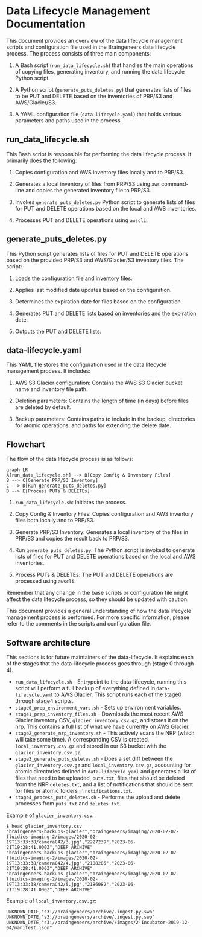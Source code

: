 # Data Lifecycle Management Documentation

This document provides an overview of the data lifecycle management scripts and configuration file used in the Braingeneers data lifecycle process. The process consists of three main components:

1. A Bash script (`run_data_lifecycle.sh`) that handles the main operations of copying files, generating inventory, and running the data lifecycle Python script.

2. A Python script (`generate_puts_deletes.py`) that generates lists of files to be PUT and DELETE based on the inventories of PRP/S3 and AWS/Glacier/S3.

3. A YAML configuration file (`data-lifecycle.yaml`) that holds various parameters and paths used in the process.

## run_data_lifecycle.sh

This Bash script is responsible for performing the data lifecycle process. It primarily does the following:

1. Copies configuration and AWS inventory files locally and to PRP/S3.

2. Generates a local inventory of files from PRP/S3 using `aws` command-line and copies the generated inventory file to PRP/S3.

3. Invokes `generate_puts_deletes.py` Python script to generate lists of files for PUT and DELETE operations based on the local and AWS inventories.

4. Processes PUT and DELETE operations using `awscli`.

## generate_puts_deletes.py

This Python script generates lists of files for PUT and DELETE operations based on the provided PRP/S3 and AWS/Glacier/S3 inventory files. The script:

1. Loads the configuration file and inventory files.

2. Applies last modified date updates based on the configuration.

3. Determines the expiration date for files based on the configuration.

4. Generates PUT and DELETE lists based on inventories and the expiration date.

5. Outputs the PUT and DELETE lists.

## data-lifecycle.yaml

This YAML file stores the configuration used in the data lifecycle management process. It includes:

1. AWS S3 Glacier configuration: Contains the AWS S3 Glacier bucket name and inventory file path.

2. Deletion parameters: Contains the length of time (in days) before files are deleted by default.

3. Backup parameters: Contains paths to include in the backup, directories for atomic operations, and paths for extending the delete date.

## Flowchart

The flow of the data lifecycle process is as follows:

```mermaid
graph LR
A[run_data_lifecycle.sh] --> B[Copy Config & Inventory Files]
B --> C[Generate PRP/S3 Inventory]
C --> D[Run generate_puts_deletes.py]
D --> E[Process PUTs & DELETEs]
```

1. `run_data_lifecycle.sh`: Initiates the process.

2. Copy Config & Inventory Files: Copies configuration and AWS inventory files both locally and to PRP/S3.

3. Generate PRP/S3 Inventory: Generates a local inventory of the files in PRP/S3 and copies the result back to PRP/S3.

4. Run `generate_puts_deletes.py`: The Python script is invoked to generate lists of files for PUT and DELETE operations based on the local and AWS inventories.

5. Process PUTs & DELETEs: The PUT and DELETE operations are processed using `awscli`.

Remember that any change in the base scripts or configuration file might affect the data lifecycle process, so they should be updated with caution.

This document provides a general understanding of how the data lifecycle management process is performed. For more specific information, please refer to the comments in the scripts and configuration file.

## Software architecture

This sections is for future maintainers of the data-lifecycle. It explains each of the stages that the data-lifecycle process goes through (stage 0 through 4).

- `run_data_lifecycle.sh` - Entrypoint to the data-lifecycle, running this script will perform a full backup of everything defined in `data-lifecycle.yaml` to AWS Glacier. This script runs each of the stage0 through stage4 scripts.
- `stage0_prep_environment_vars.sh` - Sets up environment variables.
- `stage1_prep_inventory_files.sh` - Downloads the most recent AWS Glacier inventory CSV, `glacier_inventory.csv.gz`, and stores it on the nrp. This contains a full list of what we have currently on AWS Glacier.
- `stage2_generate_nrp_inventory.sh` - This actively scans the NRP (which will take some time). A corresponding CSV is created, `local_inventory.csv.gz` and stored in our S3 bucket with the `glacier_inventory.csv.gz`.
- `stage3_generate_puts_deletes.sh` - Does a set diff between the `glacier_inventory.csv.gz` and `local_inventory.csv.gz`, accounting for atomic directories defined in `data-lifecycle.yaml` and generates a list of files that need to be uploaded, `puts.txt`, files that should be deleted from the NRP `deletes.txt`, and a list of notifications that should be sent for files or atomic folders in `notifications.txt`.
- `stage4_process_puts_deletes.sh` - Performs the upload and delete processes from `puts.txt` and `deletes.txt`.

Example of `glacier_inventory.csv`:

```text
$ head glacier_inventory.csv 
"braingeneers-backups-glacier","braingeneers/imaging/2020-02-07-fluidics-imaging-2/images/2020-02-19T13:33:38/cameraC42/3.jpg","2227239","2023-06-21T19:28:41.000Z","DEEP_ARCHIVE"
"braingeneers-backups-glacier","braingeneers/imaging/2020-02-07-fluidics-imaging-2/images/2020-02-19T13:33:38/cameraC42/4.jpg","2188205","2023-06-21T19:28:41.000Z","DEEP_ARCHIVE"
"braingeneers-backups-glacier","braingeneers/imaging/2020-02-07-fluidics-imaging-2/images/2020-02-19T13:33:38/cameraC42/5.jpg","2186082","2023-06-21T19:28:41.000Z","DEEP_ARCHIVE"
```

Example of `local_inventory.csv.gz`:

```text
UNKNOWN_DATE,"s3://braingeneers/archive/.ingest.py.swo"
UNKNOWN_DATE,"s3://braingeneers/archive/.ingest.py.swp"
UNKNOWN_DATE,"s3://braingeneers/archive//images/2-Incubator-2019-12-04/manifest.json"
```